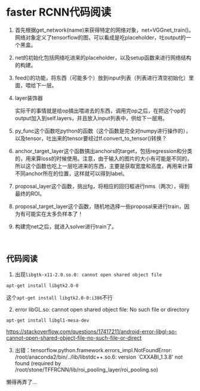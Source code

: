 # faster RCNN代码阅读

1. 首先根据get_network(name)来获得特定的网络对象，net=VGGnet_train()。网络对象定义了tensorflow的图，可以看成是吃placeholder，吐output的一个黑盒。

2. net的初始化包括网络吃进来的placeholder，以及setup函数来进行网络结构的构建。

3. feed()的功能，将东西（可能多个）放到input列表（列表进行清空初始化）里面，喂给下一层。

4. layer装饰器

   实际干的事情就是给op搞出喂进去的东西，调用完op之后，在把这个op的output加入到self.layers，并且放入input列表中，供给下一层用。

5. py_func这个函数吃python的函数（这个函数是完全对numpy进行操作的），以及tensor，吐出来的tensor要经过tf.convert_to_tensor()转换？

6. anchor_target_layer这个函数搞出anchors的target，包括regression和分类的，用来算loss的时候使用。注意，由于输入的图片的大小有可能是不同的，所以这个函数也吃上一层吃进来的东西，主要是获取宽度和高度，再用来计算不同anchor所在的位置，这样就可以得到label。

7. proposal_layer这个函数，挑出fg，将相应的回归框进行nms（两次），得到最终的ROI。

8. proposal_target_layer这个函数，随机地选择一些proposal来进行train，因为有可能实在太多负样本了！

9. 构建完net之后，就进入solver进行train了。

   ​

## 代码阅读

1. 出现`libgtk-x11-2.0.so.0: cannot open shared object file`

~~~shell
apt-get install libgtk2.0-0
~~~

这个`apt-get install libgtk2.0-0:i386`不行

2. error libGL.so: cannot open shared object file: No such file or directory

~~~shell
apt-get install libgl1-mesa-dev
~~~

https://stackoverflow.com/questions/17417211/android-error-libgl-so-cannot-open-shared-object-file-no-such-file-or-direct

3. 出错：tensorflow.python.framework.errors_impl.NotFoundError: /root/anaconda2/bin/../lib/libstdc++.so.6: version `CXXABI_1.3.8' not found (required by /root/stone/TFFRCNN/lib/roi_pooling_layer/roi_pooling.so)

懒得再弄了...